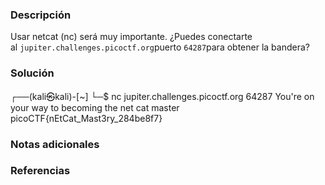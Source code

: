 ### Descripción 
Usar netcat (nc) será muy importante. ¿Puedes conectarte al `jupiter.challenges.picoctf.org`puerto `64287`para obtener la bandera?
### Solución 
┌──(kali㉿kali)-[~]
└─$ nc jupiter.challenges.picoctf.org 64287
You're on your way to becoming the net cat master
picoCTF{nEtCat_Mast3ry_284be8f7}
### Notas adicionales
### Referencias